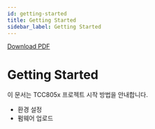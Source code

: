 ```yaml
---
id: getting-started
title: Getting Started
sidebar_label: Getting Started
---
```

<div style={{
  display: 'flex',
  justifyContent: 'flex-end',
  marginTop: '0.5rem',
  marginBottom: '1rem'
}}>
  <a
    href="https://telechips-r2-cdn.ye-eun-kang.workers.dev/Android%2013%20SDK-Getting%20Started%20for%20TCC807x%20V0.40%5BA%5D.pdf"
    download
    style={{
      padding: '6px 12px',
      backgroundColor: '#e3ecf3',
      color: '#333',
      border: '1px solid #ccc',
      borderRadius: '4px',
      fontSize: '13px',
      fontWeight: '500',
      textDecoration: 'none',
      whiteSpace: 'nowrap'
    }}
  >
    Download PDF
  </a>
</div>




# Getting Started

이 문서는 TCC805x 프로젝트 시작 방법을 안내합니다.

- 환경 설정
- 펌웨어 업로드
